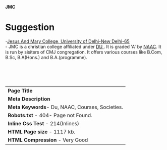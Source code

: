 
<html>
<body>
<b>JMC</b>
<h1> Suggestion </h1>
<background image-"https://www.google.co.in/search?q=background+images&rlz=1C1CHBF_enIN728IN728&espv=2&biw=1242&bih=602&site=webhp&tbm=isch&imgil=Hqw4fcsYVq26ZM%253A%253Bn6QJhYuNHBIAvM%253Bhttp%25253A%25252F%25252Fwww.planwallpaper.com%25252Fbackground&source=iu&pf=m&fir=Hqw4fcsYVq26ZM%253A%252Cn6QJhYuNHBIAvM%252C_&usg=__a0YHZ77Mjo-VcGOlblTfvWAlg0s%3D&ved=0ahUKEwjn7PuW65PSAhVKPY8KHdDNC6gQyjcIMg&ei=TjKlWOeNIcr6vATQm6_ACg#imgrc=Hqw4fcsYVq26ZM:">
<table>
<tr><td><b>Page Title</b></tr></td>-<u>Jesus And Mary College, University of Delhi-New Delhi-65</u></tr></td> <br>
<tr><td><b>Meta Description</b></tr></td> - JMC is a christian college affiliated under <u> DU </u>. It is graded 'A' by <u>NAAC</u>. It is run by sisiters of CMJ congregation. It offers various courses like B.Com, B.Sc, B.A(Hons.) and B.A.(programme).</tr></td><br>
<tr><td><b>Meta Keywords</b>- Du, NAAC, Courses, Societies.</tr></td> <br>
<tr><td><b>Robots.txt</b> - 404- Page not Found.</tr></td> <br>
<tr><td><b>Inline Css Test</b> - 214(Inlines)</tr></td><br>
<tr><td><b>HTML Page size</b> - 1117 kb.</tr></td><br>
<tr><td><b>HTML Compression </b>- Very Good</tr></td>
</table>
</body>
</html>
